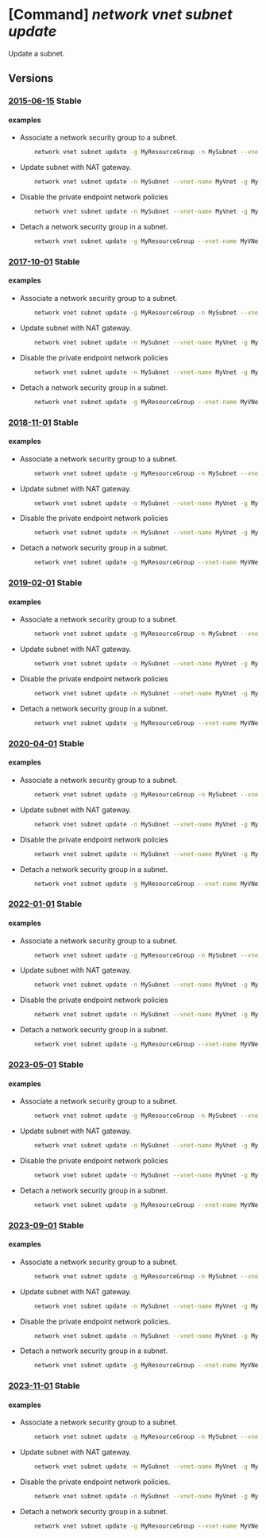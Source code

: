 # [Command] _network vnet subnet update_

Update a subnet.

## Versions

### [2015-06-15](/Resources/mgmt-plane/L3N1YnNjcmlwdGlvbnMve30vcmVzb3VyY2Vncm91cHMve30vcHJvdmlkZXJzL21pY3Jvc29mdC5uZXR3b3JrL3ZpcnR1YWxuZXR3b3Jrcy97fS9zdWJuZXRzL3t9/2015-06-15.xml) **Stable**

<!-- mgmt-plane /subscriptions/{}/resourcegroups/{}/providers/microsoft.network/virtualnetworks/{}/subnets/{} 2015-06-15 -->

#### examples

- Associate a network security group to a subnet.
    ```bash
        network vnet subnet update -g MyResourceGroup -n MySubnet --vnet-name MyVNet --network-security-group MyNsg
    ```

- Update subnet with NAT gateway.
    ```bash
        network vnet subnet update -n MySubnet --vnet-name MyVnet -g MyResourceGroup --nat-gateway MyNatGateway --address-prefixes "10.0.0.0/21"
    ```

- Disable the private endpoint network policies
    ```bash
        network vnet subnet update -n MySubnet --vnet-name MyVnet -g MyResourceGroup --disable-private-endpoint-network-policies
    ```

- Detach a network security group in a subnet.
    ```bash
        network vnet subnet update -g MyResourceGroup --vnet-name MyVNet -n MySubnet --nsg null
    ```

### [2017-10-01](/Resources/mgmt-plane/L3N1YnNjcmlwdGlvbnMve30vcmVzb3VyY2Vncm91cHMve30vcHJvdmlkZXJzL21pY3Jvc29mdC5uZXR3b3JrL3ZpcnR1YWxuZXR3b3Jrcy97fS9zdWJuZXRzL3t9/2017-10-01.xml) **Stable**

<!-- mgmt-plane /subscriptions/{}/resourcegroups/{}/providers/microsoft.network/virtualnetworks/{}/subnets/{} 2017-10-01 -->

#### examples

- Associate a network security group to a subnet.
    ```bash
        network vnet subnet update -g MyResourceGroup -n MySubnet --vnet-name MyVNet --network-security-group MyNsg
    ```

- Update subnet with NAT gateway.
    ```bash
        network vnet subnet update -n MySubnet --vnet-name MyVnet -g MyResourceGroup --nat-gateway MyNatGateway --address-prefixes "10.0.0.0/21"
    ```

- Disable the private endpoint network policies
    ```bash
        network vnet subnet update -n MySubnet --vnet-name MyVnet -g MyResourceGroup --disable-private-endpoint-network-policies
    ```

- Detach a network security group in a subnet.
    ```bash
        network vnet subnet update -g MyResourceGroup --vnet-name MyVNet -n MySubnet --nsg null
    ```

### [2018-11-01](/Resources/mgmt-plane/L3N1YnNjcmlwdGlvbnMve30vcmVzb3VyY2Vncm91cHMve30vcHJvdmlkZXJzL21pY3Jvc29mdC5uZXR3b3JrL3ZpcnR1YWxuZXR3b3Jrcy97fS9zdWJuZXRzL3t9/2018-11-01.xml) **Stable**

<!-- mgmt-plane /subscriptions/{}/resourcegroups/{}/providers/microsoft.network/virtualnetworks/{}/subnets/{} 2018-11-01 -->

#### examples

- Associate a network security group to a subnet.
    ```bash
        network vnet subnet update -g MyResourceGroup -n MySubnet --vnet-name MyVNet --network-security-group MyNsg
    ```

- Update subnet with NAT gateway.
    ```bash
        network vnet subnet update -n MySubnet --vnet-name MyVnet -g MyResourceGroup --nat-gateway MyNatGateway --address-prefixes "10.0.0.0/21"
    ```

- Disable the private endpoint network policies
    ```bash
        network vnet subnet update -n MySubnet --vnet-name MyVnet -g MyResourceGroup --disable-private-endpoint-network-policies
    ```

- Detach a network security group in a subnet.
    ```bash
        network vnet subnet update -g MyResourceGroup --vnet-name MyVNet -n MySubnet --nsg null
    ```

### [2019-02-01](/Resources/mgmt-plane/L3N1YnNjcmlwdGlvbnMve30vcmVzb3VyY2Vncm91cHMve30vcHJvdmlkZXJzL21pY3Jvc29mdC5uZXR3b3JrL3ZpcnR1YWxuZXR3b3Jrcy97fS9zdWJuZXRzL3t9/2019-02-01.xml) **Stable**

<!-- mgmt-plane /subscriptions/{}/resourcegroups/{}/providers/microsoft.network/virtualnetworks/{}/subnets/{} 2019-02-01 -->

#### examples

- Associate a network security group to a subnet.
    ```bash
        network vnet subnet update -g MyResourceGroup -n MySubnet --vnet-name MyVNet --network-security-group MyNsg
    ```

- Update subnet with NAT gateway.
    ```bash
        network vnet subnet update -n MySubnet --vnet-name MyVnet -g MyResourceGroup --nat-gateway MyNatGateway --address-prefixes "10.0.0.0/21"
    ```

- Disable the private endpoint network policies
    ```bash
        network vnet subnet update -n MySubnet --vnet-name MyVnet -g MyResourceGroup --disable-private-endpoint-network-policies
    ```

- Detach a network security group in a subnet.
    ```bash
        network vnet subnet update -g MyResourceGroup --vnet-name MyVNet -n MySubnet --nsg null
    ```

### [2020-04-01](/Resources/mgmt-plane/L3N1YnNjcmlwdGlvbnMve30vcmVzb3VyY2Vncm91cHMve30vcHJvdmlkZXJzL21pY3Jvc29mdC5uZXR3b3JrL3ZpcnR1YWxuZXR3b3Jrcy97fS9zdWJuZXRzL3t9/2020-04-01.xml) **Stable**

<!-- mgmt-plane /subscriptions/{}/resourcegroups/{}/providers/microsoft.network/virtualnetworks/{}/subnets/{} 2020-04-01 -->

#### examples

- Associate a network security group to a subnet.
    ```bash
        network vnet subnet update -g MyResourceGroup -n MySubnet --vnet-name MyVNet --network-security-group MyNsg
    ```

- Update subnet with NAT gateway.
    ```bash
        network vnet subnet update -n MySubnet --vnet-name MyVnet -g MyResourceGroup --nat-gateway MyNatGateway --address-prefixes "10.0.0.0/21"
    ```

- Disable the private endpoint network policies
    ```bash
        network vnet subnet update -n MySubnet --vnet-name MyVnet -g MyResourceGroup --disable-private-endpoint-network-policies
    ```

- Detach a network security group in a subnet.
    ```bash
        network vnet subnet update -g MyResourceGroup --vnet-name MyVNet -n MySubnet --nsg null
    ```

### [2022-01-01](/Resources/mgmt-plane/L3N1YnNjcmlwdGlvbnMve30vcmVzb3VyY2Vncm91cHMve30vcHJvdmlkZXJzL21pY3Jvc29mdC5uZXR3b3JrL3ZpcnR1YWxuZXR3b3Jrcy97fS9zdWJuZXRzL3t9/2022-01-01.xml) **Stable**

<!-- mgmt-plane /subscriptions/{}/resourcegroups/{}/providers/microsoft.network/virtualnetworks/{}/subnets/{} 2022-01-01 -->

#### examples

- Associate a network security group to a subnet.
    ```bash
        network vnet subnet update -g MyResourceGroup -n MySubnet --vnet-name MyVNet --network-security-group MyNsg
    ```

- Update subnet with NAT gateway.
    ```bash
        network vnet subnet update -n MySubnet --vnet-name MyVnet -g MyResourceGroup --nat-gateway MyNatGateway --address-prefixes "10.0.0.0/21"
    ```

- Disable the private endpoint network policies
    ```bash
        network vnet subnet update -n MySubnet --vnet-name MyVnet -g MyResourceGroup --disable-private-endpoint-network-policies
    ```

- Detach a network security group in a subnet.
    ```bash
        network vnet subnet update -g MyResourceGroup --vnet-name MyVNet -n MySubnet --nsg null
    ```

### [2023-05-01](/Resources/mgmt-plane/L3N1YnNjcmlwdGlvbnMve30vcmVzb3VyY2Vncm91cHMve30vcHJvdmlkZXJzL21pY3Jvc29mdC5uZXR3b3JrL3ZpcnR1YWxuZXR3b3Jrcy97fS9zdWJuZXRzL3t9/2023-05-01.xml) **Stable**

<!-- mgmt-plane /subscriptions/{}/resourcegroups/{}/providers/microsoft.network/virtualnetworks/{}/subnets/{} 2023-05-01 -->

#### examples

- Associate a network security group to a subnet.
    ```bash
        network vnet subnet update -g MyResourceGroup -n MySubnet --vnet-name MyVNet --network-security-group MyNsg
    ```

- Update subnet with NAT gateway.
    ```bash
        network vnet subnet update -n MySubnet --vnet-name MyVnet -g MyResourceGroup --nat-gateway MyNatGateway --address-prefixes "10.0.0.0/21"
    ```

- Disable the private endpoint network policies
    ```bash
        network vnet subnet update -n MySubnet --vnet-name MyVnet -g MyResourceGroup --disable-private-endpoint-network-policies
    ```

- Detach a network security group in a subnet.
    ```bash
        network vnet subnet update -g MyResourceGroup --vnet-name MyVNet -n MySubnet --nsg null
    ```

### [2023-09-01](/Resources/mgmt-plane/L3N1YnNjcmlwdGlvbnMve30vcmVzb3VyY2Vncm91cHMve30vcHJvdmlkZXJzL21pY3Jvc29mdC5uZXR3b3JrL3ZpcnR1YWxuZXR3b3Jrcy97fS9zdWJuZXRzL3t9/2023-09-01.xml) **Stable**

<!-- mgmt-plane /subscriptions/{}/resourcegroups/{}/providers/microsoft.network/virtualnetworks/{}/subnets/{} 2023-09-01 -->

#### examples

- Associate a network security group to a subnet.
    ```bash
        network vnet subnet update -g MyResourceGroup -n MySubnet --vnet-name MyVNet --network-security-group MyNsg
    ```

- Update subnet with NAT gateway.
    ```bash
        network vnet subnet update -n MySubnet --vnet-name MyVnet -g MyResourceGroup --nat-gateway MyNatGateway --address-prefixes "10.0.0.0/21"
    ```

- Disable the private endpoint network policies.
    ```bash
        network vnet subnet update -n MySubnet --vnet-name MyVnet -g MyResourceGroup --private-endpoint-network-policies Disabled
    ```

- Detach a network security group in a subnet.
    ```bash
        network vnet subnet update -g MyResourceGroup --vnet-name MyVNet -n MySubnet --nsg null
    ```

### [2023-11-01](/Resources/mgmt-plane/L3N1YnNjcmlwdGlvbnMve30vcmVzb3VyY2Vncm91cHMve30vcHJvdmlkZXJzL21pY3Jvc29mdC5uZXR3b3JrL3ZpcnR1YWxuZXR3b3Jrcy97fS9zdWJuZXRzL3t9/2023-11-01.xml) **Stable**

<!-- mgmt-plane /subscriptions/{}/resourcegroups/{}/providers/microsoft.network/virtualnetworks/{}/subnets/{} 2023-11-01 -->

#### examples

- Associate a network security group to a subnet.
    ```bash
        network vnet subnet update -g MyResourceGroup -n MySubnet --vnet-name MyVNet --network-security-group MyNsg
    ```

- Update subnet with NAT gateway.
    ```bash
        network vnet subnet update -n MySubnet --vnet-name MyVnet -g MyResourceGroup --nat-gateway MyNatGateway --address-prefixes "10.0.0.0/21"
    ```

- Disable the private endpoint network policies.
    ```bash
        network vnet subnet update -n MySubnet --vnet-name MyVnet -g MyResourceGroup --private-endpoint-network-policies Disabled
    ```

- Detach a network security group in a subnet.
    ```bash
        network vnet subnet update -g MyResourceGroup --vnet-name MyVNet -n MySubnet --nsg null
    ```
